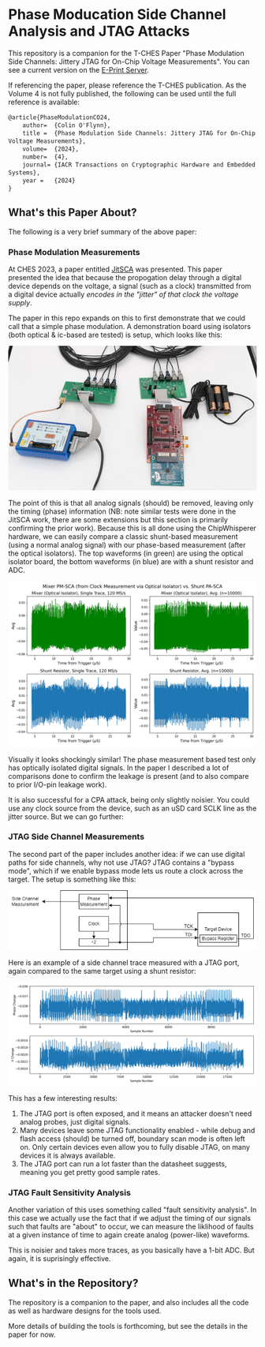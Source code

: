 # Phase Moducation Side Channel Analysis and JTAG Attacks

This repository is a companion for the T-CHES Paper "Phase Modulation Side Channels: Jittery JTAG for On-Chip Voltage Measurements". You can see a current version on the [E-Print Server](https://eprint.iacr.org/2024/1107).

If referencing the paper, please reference the T-CHES publication. As the Volume 4 is not fully published, the following can be used until the full reference is available:

```
@article{PhaseModulationCO24,
    author=  {Colin O'Flynn},
    title =  {Phase Modulation Side Channels: Jittery JTAG for On-Chip Voltage Measurements},
    volume=  {2024},
    number=  {4},
    journal= {IACR Transactions on Cryptographic Hardware and Embedded Systems},
    year =   {2024}
}
```

## What's this Paper About?

The following is a very brief summary of the above paper:

### Phase Modulation Measurements

At CHES 2023, a paper entitled [JitSCA](https://tches.iacr.org/index.php/TCHES/article/view/10965) was presented. This paper presented the idea that because the propogation delay through a digital device depends on the voltage, a signal (such as a clock) transmitted from a digital device actually *encodes in the "jitter" of that clock the voltage supply*.

The paper in this repo expands on this to first demonstrate that we could call that a simple phase modulation. A demonstration board using isolators (both optical & ic-based are tested) is setup, which looks like this:

![](img/opticalisolator.jpeg)

The point of this is that all analog signals (should) be removed, leaving only the timing (phase) information (NB: note similar tests were done in the JitSCA work, there are some extensions but this section is primarily confirming the prior work). Because this is all done using the ChipWhisperer hardware, we can easily compare a classic shunt-based measurement (using a normal analog signal) with our phase-based measurement (after the optical isolators). The top waveforms (in green) are using the optical isolator board, the bottom waveforms (in blue) are with a shunt resistor and ADC.

![](img/opticalpmwaveform.png)

Visually it looks shockingly similar! The phase measurement based test only has optically isolated digital signals. In the paper I described a lot of comparisons done to confirm the leakage is present (and to also compare to prior I/O-pin leakage work).

It is also successful for a CPA attack, being only slightly noisier. You could use any clock source from the device, such as an uSD card SCLK line as the jitter source. But we can go further:

### JTAG Side Channel Measurements

The second part of the paper includes another idea: if we can use digital paths for side channels, why not use JTAG? JTAG contains a "bypass mode", which if we enable bypass mode lets us route a clock across the target. The setup is something like this:

![](img/jtag-setup.png)

Here is an example of a side channel trace measured with a JTAG port, again compared to the same target using a shunt resistor:

![](img/jtag_phase_vs_shunt.png)

This has a few interesting results:

1) The JTAG port is often exposed, and it means an attacker doesn't need analog probes, just digital signals.
2) Many devices leave some JTAG functionality enabled - while debug and flash access (should) be turned off, boundary scan mode is often left on. Only certain devices even allow you to fully disable JTAG, on many devices it is always available.
3) The JTAG port can run a lot faster than the datasheet suggests, meaning you get pretty good sample rates.

### JTAG Fault Sensitivity Analysis

Another variation of this uses something called "fault sensitivity analysis". In this case we actually use the fact that if we adjust the timing of our signals such that faults are "about" to occur, we can measure the liklihood of faults at a given instance of time to again create analog (power-like) waveforms.

This is noisier and takes more traces, as you basically have a 1-bit ADC. But again, it is suprisingly effective.

## What's in the Repository?

The repository is a companion to the paper, and also includes all the code as well as hardware designs for the tools used.

More details of building the tools is forthcoming, but see the details in the paper for now.
